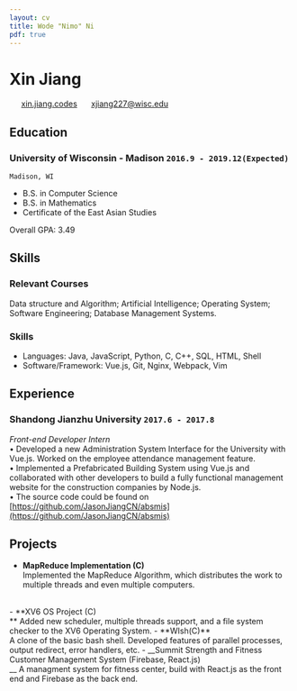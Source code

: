 ```yaml
---
layout: cv
title: Wode "Nimo" Ni
pdf: true
---
```

# Xin __Jiang__

<div id="webaddress">
<i class="fi-home" style="margin-left:1em"></i>
<a href="http://xin.jiang.codes" style="margin-left:0.5em">xin.jiang.codes</a>
<i class="fi-mail" style="margin-left:1em"></i>
<a href="xjiang227@wisc.edu" style="margin-left:0.5em">xjiang227@wisc.edu</a>
</div>

## Education

### __University of Wisconsin - Madison__ `2016.9 - 2019.12(Expected)`
```
Madison, WI
```
- B.S. in Computer Science
- B.S. in Mathematics
- Certificate of the East Asian Studies

Overall GPA: 3.49
## Skills
### **Relevant Courses**
Data structure and Algorithm; Artificial Intelligence; Operating System; Software Engineering; Database Management Systems.
### **Skills**
 - Languages: Java, JavaScript, Python, C, C++, SQL, HTML, Shell
 - Software/Framework: Vue.js, Git, Nginx, Webpack, Vim

## Experience 

### __Shandong Jianzhu University__  `2017.6 - 2017.8`
_Front-end Developer Intern_<br>
 • Developed a new Administration System Interface for the University with Vue.js. Worked on the employee attendance management feature.  
 • Implemented a Prefabricated Building System using Vue.js and collaborated with other developers to build a fully functional management website for the construction companies by Node.js. <br>
 • The source code could be found on [https://github.com/JasonJiangCN/absmis](https://github.com/JasonJiangCN/absmis)
<!-- ### __Shandong University, Intelligent Algorithm Lab__ `2018.9 - Presence`
_Research Assistant_<br>
  Worked with prof. Peng Zhang, on **Approximation algorithm of the Modern-oriented Network Minimum Cut Problem**. Currently in progress. -->
## Projects
<!--### **University of Wisconsin - Madison, In-class Projects** `2016.9 - Presence`-->
 - __MapReduce Implementation (C)<br>__ Implemented the MapReduce Algorithm, which distributes the work to multiple threads and even multiple computers.
<br>
 - **XV6 OS Project (C)<br>** Added new scheduler, multiple threads support, and a file system checker to the XV6 Operating System.
 - **WIsh(C)**<br>A clone of the basic bash shell. Developed features of parallel processes, output redirect, error handlers, etc.
 - __Summit Strength and Fitness Customer Management System (Firebase, React.js)<br>__ A managment system for fitness center, build with React.js as the front end and Firebase as the back end.  
<!-- ### Footer
Administration System_ is a project aiming to rebuild the front-end of the administration system of the Shandong Jianzhu University to create a better user experience.
Last updated: May 2013 -->
